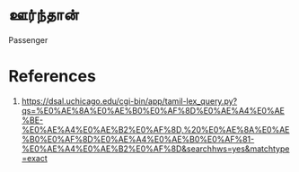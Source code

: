# ஊர்ந்தான்
Passenger


# References
1. https://dsal.uchicago.edu/cgi-bin/app/tamil-lex_query.py?qs=%E0%AE%8A%E0%AE%B0%E0%AF%8D%E0%AE%A4%E0%AE%BE-%E0%AE%A4%E0%AE%B2%E0%AF%8D,%20%E0%AE%8A%E0%AE%B0%E0%AF%8D%E0%AE%A4%E0%AE%B0%E0%AF%81-%E0%AE%A4%E0%AE%B2%E0%AF%8D&searchhws=yes&matchtype=exact
